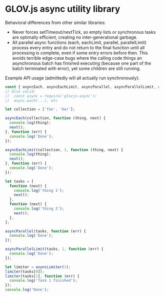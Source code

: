 GLOV.js async utility library
=============================

Behavioral differences from other similar libraries:
* Never forces setTimeout/nextTick, so empty lists or synchronous tasks are optimally efficient, creating no inter-generational garbage.
* All parallel async functions (each, eachLimit, parallel, parallelLimit) process every entry and do not return to the final function until all processing is complete, even if some entry errors before then.  This avoids terrible edge-case bugs where the calling code things an asynchronous batch has finished executing (because one part of the batch terminated with error), yet some children are still running.

Example API usage (admittedly will all actually run synchronously):
```javascript
const { asyncEach, asyncEachLimit, asyncParallel, asyncParallelLimit, asyncLimiter } = require('glovjs-async');
// Also valid:
//  const async = require('glovjs-async');
//  async.each(...), etc

let collection = ['foo', 'bar'];

asyncEach(collection, function (thing, next) {
  console.log(thing);
  next();
}, function (err) {
  console.log('Done');
});

asyncEachLimit(collection, 1, function (thing, next) {
  console.log(thing);
  next();
}, function (err) {
  console.log('Done');
});

let tasks = [
  function (next) {
    console.log('thing 1');
    next();
  },
  function (next) {
    console.log('thing 2');
    next();
  },
];

asyncParallel(tasks, function (err) {
  console.log('Done');
});

asyncParallelLimit(tasks, 1, function (err) {
  console.log('Done');
});

let limiter = asyncLimiter(1);
limiter(tasks[0]);
limiter(tasks[1], function (err) {
  console.log('Task 1 finished');
});
console.log('Done');
```